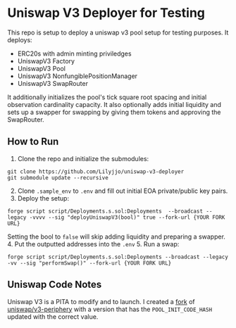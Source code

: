 # Uniswap V3 Deployer for Testing

This repo is setup to deploy a uniswap v3 pool setup for testing purposes. It deploys:
- ERC20s with admin minting priviledges
- UniswapV3 Factory
- UniswapV3 Pool
- UniswapV3 NonfungiblePositionManager
- UniswapV3 SwapRouter

It additionally initializes the pool's tick square root spacing and initial observation cardinality capacity. It also optionally adds initial liquidity and sets up a swapper for swapping by giving them tokens and approving the SwapRouter. 

## How to Run
1. Clone the repo and initialize the submodules:
```
git clone https://github.com/Lilyjjo/uniswap-v3-deployer
git submodule update --recursive
```

2. Clone `.sample_env` to `.env` and fill out initial EOA private/public key pairs.
3. Deploy the setup:
```
forge script script/Deployments.s.sol:Deployments  --broadcast --legacy -vvvv --sig "deployUniswapV3(bool)" true --fork-url {YOUR FORK URL}
```
Setting the bool to `false` will skip adding liquidity and preparing a swapper. 
4. Put the outputted addresses into the `.env`
5. Run a swap:
```
forge script script/Deployments.s.sol:Deployments --broadcast --legacy -vv --sig "performSwap()" --fork-url {YOUR FORK URL}
```

## Uniswap Code Notes
Uniswap V3 is a PITA to modify and to launch. I created a [fork](https://github.com/Lilyjjo/univ3-0.8-periphery-codehash-fixed) of [uniswap/v3-periphery](https://github.com/Lilyjjo/univ3-0.8-periphery-codehash-fixed) with a version that has the `POOL_INIT_CODE_HASH` updated with the correct value. 
